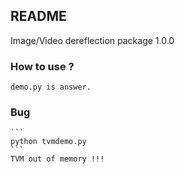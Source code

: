 ## README

Image/Video dereflection package 1.0.0

### How to use ?
    demo.py is answer.

### Bug
    ```
    python tvmdemo.py
    ```
    TVM out of memory !!!
    

